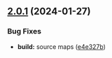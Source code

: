 ## [2.0.1](https://github.com/retejs/auto-arrange-plugin/compare/v2.0.0...v2.0.1) (2024-01-27)


### Bug Fixes

* **build:** source maps ([e4e327b](https://github.com/retejs/auto-arrange-plugin/commit/e4e327b0d6b8bdadb774cefe1bd786eb083af4a7))
